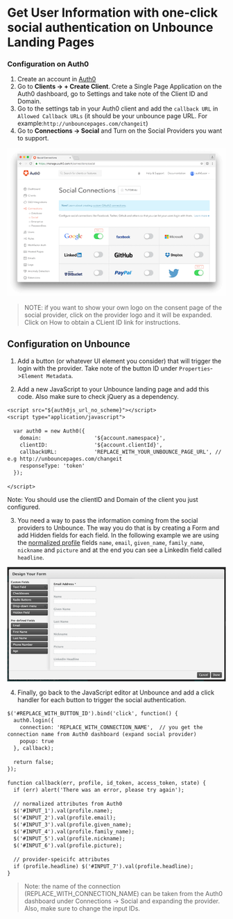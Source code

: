# Get User Information with one-click social authentication on Unbounce Landing Pages

### Configuration on Auth0

1. Create an account in [Auth0](https://auth0.com)
2. Go to **Clients -> + Create Client**. Crete a Single Page Application on the Auth0 dashboard, go to Settings and take note of the Client ID and Domain.
3. Go to the settings tab in your Auth0 client and add the `callback URL` in `Allowed Callback URLs` (it should be your unbounce page URL. For example:`http://unbouncepages.com/changeit`)
4. Go to **Connections -> Social** and Turn on the Social Providers you want to support.

![](/media/articles/scenarios/unbounce/social-connections.png)

> NOTE: if you want to show your own logo on the consent page of the social provider, click on the provider logo and it will be expanded. Click on How to obtain a CLient ID link for instructions.

## Configuration on Unbounce

1. Add a button (or whatever UI element you consider) that will trigger the login with the provider. Take note of the button ID under `Properties`->`Element Metadata`.

2. Add a new JavaScript to your Unbounce landing page and add this code. Also make sure to check jQuery as a dependency.

```
<script src="${auth0js_url_no_scheme}"></script>
<script type="application/javascript">

  var auth0 = new Auth0({
    domain:                 '${account.namespace}',
    clientID:               '${account.clientId}',
    callbackURL:            'REPLACE_WITH_YOUR_UNBOUNCE_PAGE_URL', // e.g http://unbouncepages.com/changeit
    responseType: 'token'
  });

</script>
```

Note: You should use the clientID and Domain of the client you just configured.

3. You need a way to pass the information coming from the social providers to Unbounce. The way you do that is by creating a Form and add Hidden fields for each field. In the following example we are using the [normalized profile](/user-profile) fields `name`, `email`, `given_name`, `family_name`, `nickname` and `picture` and at the end you can see a LinkedIn field called `headline`.

![](/media/articles/scenarios/unbounce/custom-fields.png)

4. Finally, go back to the JavaScript editor at Unbounce and add a click handler for each button to trigger the social authentication.

```
$('#REPLACE_WITH_BUTTON_ID').bind('click', function() {
  auth0.login({
    connection: 'REPLACE_WITH_CONNECTION_NAME',  // you get the connection name from Auth0 dashboard (expand social provider)
    popup: true
  }, callback);

  return false;
});

function callback(err, profile, id_token, access_token, state) {
  if (err) alert('There was an error, please try again');

  // normalized attributes from Auth0
  $('#INPUT_1').val(profile.name);
  $('#INPUT_2').val(profile.email);
  $('#INPUT_3').val(profile.given_name);
  $('#INPUT_4').val(profile.family_name);
  $('#INPUT_5').val(profile.nickname);
  $('#INPUT_6').val(profile.picture);

  // provider-speicifc attributes
  if (profile.headline) $('#INPUT_7').val(profile.headline);
}

```

> Note: the name of the connection (REPLACE_WITH_CONNECTION_NAME) can be taken from the Auth0 dashboard under Connections -> Social and expanding the provider. Also, make sure to change the input IDs.

